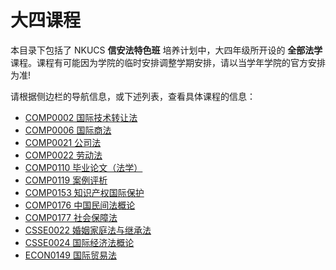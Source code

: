 # 大四课程

本目录下包括了 NKUCS **信安法特色班** 培养计划中，大四年级所开设的 **全部法学** 课程。课程有可能因为学院的临时安排调整学期安排，请以当学年学院的官方安排为准!

请根据侧边栏的导航信息，或下述列表，查看具体课程的信息：

- [COMP0002 国际技术转让法](/courses_law/grade-4/COMP0002)
- [COMP0006 国际商法](/courses_law/grade-4/COMP0006)
- [COMP0021 公司法](/courses_law/grade-4/COMP0021)
- [COMP0022 劳动法](/courses_law/grade-4/COMP0022)
- [COMP0110 毕业论文（法学）](/courses_law/grade-4/COMP0110)
- [COMP0119 案例评析](/courses_law/grade-4/COMP0119)
- [COMP0153 知识产权国际保护](/courses_law/grade-4/COMP0153)
- [COMP0176 中国民间法概论](/courses_law/grade-4/COMP0176)
- [COMP0177 社会保障法](/courses_law/grade-4/COMP0177)
- [CSSE0022 婚姻家庭法与继承法](/courses_law/grade-4/CSSE0022)
- [CSSE0024 国际经济法概论](/courses_law/grade-4/CSSE0024)
- [ECON0149 国际贸易法](/courses_law/grade-4/ECON0149)